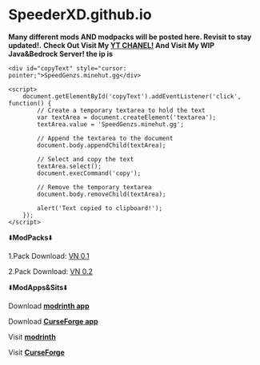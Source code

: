 # SpeederXD.github.io
__Many different mods AND modpacks will be posted here. Revisit to stay updated!.__
__Check Out Visit My [__YT CHANEL!__](https://www.youtube.com/@speederxd7039) And Visit My WIP Java&Bedrock Server! the ip is__ 
<html lang="en">
<head>
    <meta charset="UTF-8">
    <meta name="viewport" content="width=device-width, initial-scale=1.0">
    <title>Click to Copy</title>
</head>
<body>

    <div id="copyText" style="cursor: pointer;">SpeedGenzs.minehut.gg</div>

    <script>
        document.getElementById('copyText').addEventListener('click', function() {
            // Create a temporary textarea to hold the text
            var textArea = document.createElement('textarea');
            textArea.value = 'SpeedGenzs.minehut.gg';

            // Append the textarea to the document
            document.body.appendChild(textArea);

            // Select and copy the text
            textArea.select();
            document.execCommand('copy');

            // Remove the temporary textarea
            document.body.removeChild(textArea);

            alert('Text copied to clipboard!');
        });
    </script>

</body>
</html>


⬇️**ModPacks**⬇️                                                                                                                       

1.Pack Download: [VN 0.1](https://github.com/SpeederXD/SpeederXD.github.io/raw/main/VN%201.20.2-0.1.zip)

2.Pack Download: [VN 0.2](https://github.com/SpeederXD/SpeederXD.github.io/raw/main/VN%201.20.2%20v0.2-0.2.zip)

⬇️**ModApps&Sits**⬇️

Download [__modrinth app__](https://modrinth.com/app)

Download [__CurseForge app__](https://www.curseforge.com/download/app)

Visit [__modrinth__](https://modrinth.com)

Visit [__CurseForge__](https://www.curseforge.com)
